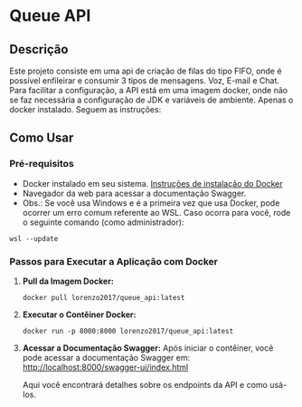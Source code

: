 
# Queue API

## Descrição

Este projeto consiste em uma api de criação de filas do tipo FIFO, onde é possível enfileirar e consumir 3 tipos de mensagens. Voz, E-mail e Chat.
Para facilitar a configuração, a API está em uma imagem docker, onde não se faz necessária a configuração de JDK e variáveis de ambiente. Apenas o docker instalado. Seguem as instruções:

## Como Usar

### Pré-requisitos

- Docker instalado em seu sistema. [Instruções de instalação do Docker](https://docs.docker.com/get-docker/)
- Navegador da web para acessar a documentação Swagger.
- Obs.: Se você usa Windows e é a primeira vez que usa Docker, pode ocorrer um erro comum referente ao WSL. Caso ocorra para você, rode o seguinte comando (como administrador):
```
wsl --update
```

### Passos para Executar a Aplicação com Docker

1. **Pull da Imagem Docker:**
   ```
   docker pull lorenzo2017/queue_api:latest
   ```

2. **Executar o Contêiner Docker:**
   ```
   docker run -p 8000:8000 lorenzo2017/queue_api:latest
   ```

3. **Acessar a Documentação Swagger:**
   Após iniciar o contêiner, você pode acessar a documentação Swagger em:
   [http://localhost:8000/swagger-ui/index.html](http://localhost:8000/swagger-ui/index.html)

   Aqui você encontrará detalhes sobre os endpoints da API e como usá-los.
